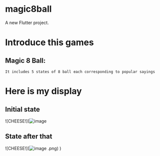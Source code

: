 # magic8ball

A new Flutter project.
# Introduce this games
  ## Magic 8 Ball:
    It includes 5 states of 8 ball each corresponding to popular sayings
# Here is my display
  ## Initial state
  ![CHEESE!](![image](https://github.com/NeoJL13/Flutter/assets/121484753/73db62ec-61c1-47dc-a411-5afbd8b247d0.png)
  ## State after that
  ![CHEESE!](![image](https://github.com/NeoJL13/Flutter/assets/121484753/bef28482-5ecc-4a06-8bb9-50b8316c6385.png)
.png)
)
